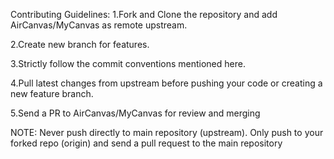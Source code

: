 Contributing Guidelines:
1.Fork and Clone the repository and add AirCanvas/MyCanvas as remote upstream.

2.Create new branch for features.

3.Strictly follow the commit conventions mentioned here.

4.Pull latest changes from upstream before pushing your code or creating a new feature branch.

5.Send a PR to  AirCanvas/MyCanvas for review and merging

NOTE: Never push directly to main repository (upstream). Only push to your forked repo (origin) and send a pull request to the main repository
